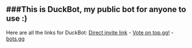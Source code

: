 ###This is DuckBot, my public bot for anyone to use :)
-----------------------------------------
Here are all the links for DuckBot:
[Direct invite link](https://discord.com/api/oauth2/authorize?client_id=788278464474120202&permissions=8&scope=bot) - [Vote on top.gg!](https://top.gg/bot/788278464474120202#/) - [bots.gg](https://discord.bots.gg/bots/788278464474120202)
